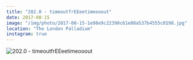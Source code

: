 ```yaml
---
title: "202.0 - timeoutfrEEeetimeooout"
date: 2017-08-15
image: "/img/photo/2017-08-15-1e98e9c22390c61e08a537b4555c0198.jpg"
location: "The London Palladium"
instagram: true
---
```


![202.0 - timeoutfrEEeetimeooout](/img/photo/2017-08-15-1e98e9c22390c61e08a537b4555c0198.jpg)
